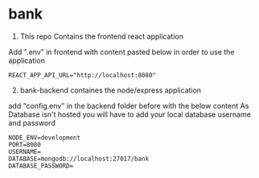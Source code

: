 # bank

1. This repo Contains the frontend react application

Add ".env" in frontend with content pasted below in order to use the application
```
REACT_APP_API_URL="http://localhost:8080"
```

2. bank-backend containes the node/express application

add "config.env" in the backend folder before with the below content
As Database isn't hosted you will have to add your local database username and password
```
NODE_ENV=development
PORT=8080
USERNAME= 
DATABASE=mongodb://localhost:27017/bank
DATABASE_PASSWORD=
```

